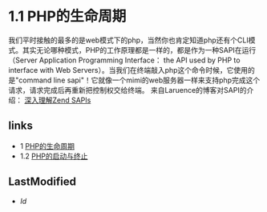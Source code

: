 # 1.1 PHP的生命周期 

我们平时接触的最多的是web模式下的php，当然你也肯定知道php还有个CLI模式。其实无论哪种模式，PHP的工作原理都是一样的，都是作为一种SAPI在运行（Server Application Programming Interface： the API used by PHP to interface with Web Servers）。当我们在终端敲入php这个命令时候，它使用的是"command line sapi"！它就像一个mimi的web服务器一样来支持php完成这个请求，请求完成后再重新把控制权交给终端。
来自Laruence的博客对SAPI的介绍： [深入理解Zend SAPIs](http://www.laruence.com/2008/08/12/180.html) 


## links
   * 1 [PHP的生命周期](<1.md>)
   * 1.2 [PHP的启动与终止](<1.2.md>)

## LastModified 
   * $Id$
